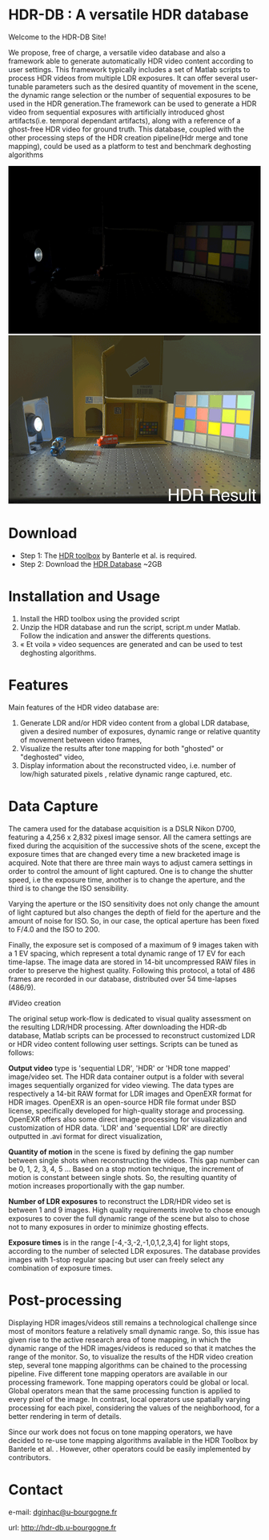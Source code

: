 # HDR-DB : A versatile HDR database

Welcome to the HDR-DB Site! 

We propose, free of charge, a versatile video database and also a framework able to generate automatically HDR video content according to user settings. This framework typically includes a set of Matlab scripts to process HDR videos from multiple LDR exposures. It can offer several user-tunable parameters such as the desired quantity of movement in the scene, the dynamic range selection or the number of sequential exposures to be used in the HDR generation.The framework can be used to generate a HDR video from sequential exposures with artificially introduced ghost artifacts(i.e. temporal dependant artifacts), along with a reference of a ghost-free HDR video for ground truth. This database, coupled with the other processing steps of the HDR creation pipeline(Hdr merge and tone mapping), could be used as a platform to test and benchmark deghosting algorithms

![Set of 9 LDR images](img/set-of-9ldr.gif)
![Resulting HDR image](img/hdr.gif)

# Download

* Step 1: The [HDR toolbox](https://github.com/banterle/HDR_Toolbox) by Banterle et al. is required. 
* Step 2: Download the [HDR Database](http://hdr-db.u-bourgogne.fr/HDR_Database.zip)  ~2GB

# Installation and Usage

1. Install the HRD toolbox using the provided script 
2. Unzip the HDR database and run the script, script.m under Matlab. Follow the indication and answer the differents questions. 
3. « Et voila » video sequences are generated and can be used to test deghosting algorithms. 

# Features

Main features of the HDR video database are: 

1. Generate LDR and/or HDR video content from a global LDR database, given a desired number of exposures, dynamic range or relative quantity of movement between video frames,
2. Visualize the results after tone mapping for both "ghosted" or "deghosted" video,
3. Display information about the reconstructed video, i.e. number of low/high saturated pixels , relative dynamic range captured, etc.

# Data Capture

The camera used for the database acquisition is a DSLR Nikon D700, featuring a 4,256 x 2,832 pixesl image sensor. All the camera settings are fixed during the acquisition of the successive shots of the scene, except the exposure times that are changed every time a new bracketed image is acquired. Note that there are three main ways to adjust camera settings in order to control the amount of light captured. One is to change the shutter speed, i.e the exposure time, another is to change the aperture, and the third is to change the ISO sensibility. 

Varying the aperture or the ISO sensitivity does not only change the amount of light captured but also changes the depth of field for the aperture and the amount of noise for ISO. So, in our case, the optical aperture has been fixed to F/4.0 and the ISO to 200. 

Finally, the exposure set is composed of a maximum of 9 images taken with a 1 EV spacing, which represent a total dynamic range of 17 EV for each time-lapse. The image data are stored in 14-bit uncompressed RAW files in order to preserve the highest quality. Following this protocol, a total of 486 frames are recorded in our database, distributed over 54 time-lapses (486/9).

#Video creation

The original setup work-flow is dedicated to visual quality assessment on the resulting LDR/HDR processing. After downloading the HDR-db database, Matlab scripts can be processed to reconstruct customized LDR or HDR video content following user settings. Scripts can be tuned as follows:

**Output video** type is 'sequential LDR', 'HDR' or 'HDR tone mapped' image/video set. The HDR data container output is a folder with several images sequentially organized for video viewing. The data types are respectively a 14-bit RAW format for LDR images and OpenEXR format for HDR images. OpenEXR is an open-source HDR file format under BSD license, specifically developed for high-quality storage and processing. OpenEXR offers also some direct image processing for visualization and customization of HDR data. 'LDR' and 'sequential LDR' are directly outputted in .avi format for direct visualization, 

**Quantity of motion** in the scene is fixed by defining the gap number between single shots when reconstructing the videos. This gap number can be 0, 1, 2, 3, 4, 5 ... Based on a stop motion technique, the increment of motion is constant between single shots. So, the resulting quantity of motion increases proportionally with the gap number.

**Number of LDR exposures** to reconstruct the LDR/HDR video set is between 1 and 9 images. High quality requirements involve to chose enough exposures to cover the full dynamic range of the scene but also to chose not to many exposures in order to minimize ghosting effects. 

**Exposure times** is in the range [-4,-3,-2,-1,0,1,2,3,4] for light stops, according to the number of selected LDR exposures. The database provides images with 1-stop regular spacing but user can freely select any combination of exposure times. 

# Post-processing

Displaying HDR images/videos still remains a technological challenge since most of monitors feature a relatively small dynamic range. So, this issue has given rise to the active research area of tone mapping, in which the dynamic range of the HDR images/videos is reduced so that it matches the range of the monitor. So, to visualize the results of the HDR video creation step, several tone mapping algorithms can be chained to the processing pipeline. Five different tone mapping operators are available in our processing framework.
Tone mapping operators could be global or local. Global operators mean that the same processing function is applied to every pixel of the image. In contrast, local operators use spatially varying processing for each pixel, considering the values of the neighborhood, for a better rendering in term of details.

Since our work does not focus on tone mapping operators, we have decided to re-use tone mapping algorithms available in the HDR Toolbox by Banterle et al. . However, other operators could be easily implemented by contributors.

# Contact

e-mail: dginhac@u-bourgogne.fr

url: http://hdr-db.u-bourgogne.fr
